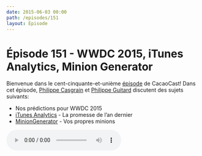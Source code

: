 ```yaml
---
date: 2015-06-03 00:00
path: /episodes/151
layout: Episode
---
```

# Épisode 151 - WWDC 2015, iTunes Analytics, Minion Generator
<p>Bienvenue dans le cent-cinquante-et-unième <a href="https://cacaocast.com/media/cacaocast_151.m4a" title="CacaoCast Episode 151">épisode</a> de CacaoCast! Dans cet épisode, <a href="http://www.twitter.com/philippec" title="Philippe Casgrain sur Twitter">Philippe Casgrain</a> et <a href="http://www.twitter.com/philippeguitard" title="Philippe Guitard sur Twitter">Philippe Guitard</a> discutent des sujets suivants:</p>
<ul><li>Nos prédictions pour WWDC 2015</li>
<li><a href="http://analytics.itunes.apple.com" title="iTunes Analytics">iTunes Analytics</a> - La promesse de l’an dernier</li>
<li><a href="http://vojtastavik.com/2015/05/21/minion-generator/" title="MinionGenerator">MinionGenerator</a> - Vos propres minions</li>
</ul>
<p><audio controls><source src="https://cacaocast.com/media/cacaocast_151.m4a" type="audio/mpeg"><source src="https://cacaocast.com/media/cacaocast_151.m4a" type="audio/mp4">Votre navigateur ne supporte pas l'élément audio / Your browser does not support the audio element.</audio></p>
